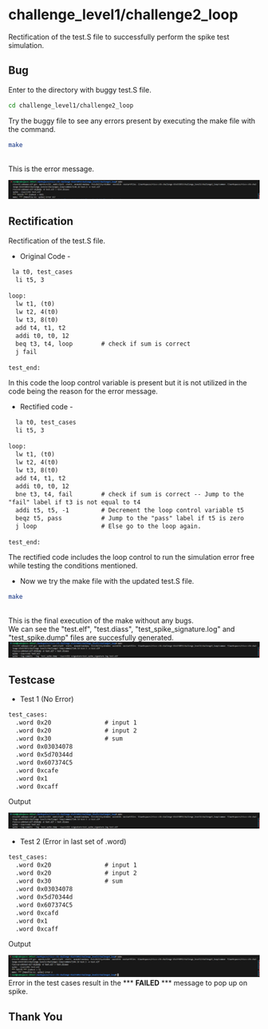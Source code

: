 # challenge_level1/challenge2_loop

Rectification of the test.S file to successfully perform the spike test simulation.

## Bug
Enter to the directory with buggy test.S file.

```bash
cd challenge_level1/challenge2_loop
```

Try the buggy file to see any errors present by executing the make file with the command.
```bash
make
```
\
This is the error message.

![bash make error.png](<bash make error.png>)

## Rectification
Rectification of the test.S file.

- Original Code -
```
 la t0, test_cases
  li t5, 3

loop:
  lw t1, (t0)
  lw t2, 4(t0)
  lw t3, 8(t0)
  add t4, t1, t2
  addi t0, t0, 12
  beq t3, t4, loop        # check if sum is correct
  j fail

test_end:
```
In this code the loop control variable is present but it is not utilized in the code being the reason for the error message.

- Rectified code -
```
  la t0, test_cases
  li t5, 3

loop:
  lw t1, (t0)
  lw t2, 4(t0)
  lw t3, 8(t0)
  add t4, t1, t2
  addi t0, t0, 12
  bne t3, t4, fail        # check if sum is correct -- Jump to the "fail" label if t3 is not equal to t4
  addi t5, t5, -1         # Decrement the loop control variable t5
  beqz t5, pass           # Jump to the "pass" label if t5 is zero
  j loop                  # Else go to the loop again.
  
test_end:
```
The rectified code includes the loop control to run the simulation error free while testing the conditions mentioned.


- Now we try the make file with the updated test.S file.
```bash
make
```
\
This is the final execution of the make without any bugs.\
We can see the "test.elf", "test.diass", "test_spike_signature.log" and "test_spike.dump" files are succesfully generated.
![bash make rectified.png](<bash make rectified.png>)

## Testcase
- Test 1 (No Error)
```
test_cases:
  .word 0x20               # input 1
  .word 0x20               # input 2
  .word 0x30               # sum
  .word 0x03034078
  .word 0x5d70344d
  .word 0x607374C5
  .word 0xcafe
  .word 0x1
  .word 0xcaff
```
Output

![Test_case_1.png](Test_case_1.png)

- Test 2 (Error in last set of .word)
```
test_cases:
  .word 0x20               # input 1
  .word 0x20               # input 2
  .word 0x30               # sum
  .word 0x03034078
  .word 0x5d70344d
  .word 0x607374C5
  .word 0xcafd
  .word 0x1
  .word 0xcaff
```
Output

![Test_case_2.png](Test_case_2.png)
Error in the test cases result in the  *** **FAILED** *** message to pop up on spike.

## Thank You
